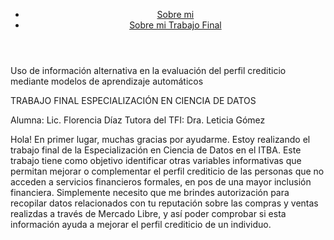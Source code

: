 <html>
<body>
<header class="navbar">
            <a class="logo" href="#"><img src="/getting-started/logo-developers.png" alt=""></a>
            <nav>
                <ul class="nav navbar-nav navbar-right">
                    <li><a target="_blank" href="https://www.linkedin.com/in/fldiaz/">Sobre mi</a></li>
                    <li><a target="_blank" href="https://trabajofinalitba.herokuapp.com/">Sobre mi Trabajo Final</a></li>
                </ul>
            </nav>
        </header>

Uso de información alternativa en la evaluación del perfil crediticio mediante modelos de aprendizaje automáticos

TRABAJO FINAL
ESPECIALIZACIÓN EN CIENCIA DE DATOS

Alumna: Lic. Florencia Díaz
Tutora del TFI: Dra. Leticia Gómez

Hola! En primer lugar, muchas gracias por ayudarme.
Estoy realizando el trabajo final de la Especialización en Ciencia de Datos en el ITBA.
Este trabajo tiene como objetivo identificar otras variables informativas que permitan mejorar o complementar el perfil crediticio de las personas que no acceden a servicios financieros formales, en pos de una mayor inclusión financiera.
Simplemente necesito que me brindes autorización para recopilar datos relacionados con tu reputación sobre las compras y ventas realizdas a través de Mercado Libre, y así poder comprobar si esta información ayuda a mejorar el perfil crediticio de un individuo.
